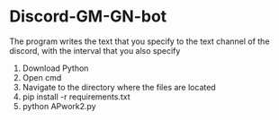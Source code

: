 # Discord-GM-GN-bot
The program writes the text that you specify to the text channel of the discord, with the interval that you also specify

1) Download Python
2) Open cmd
3) Navigate to the directory where the files are located
4) pip install -r requirements.txt
5) python APwork2.py

